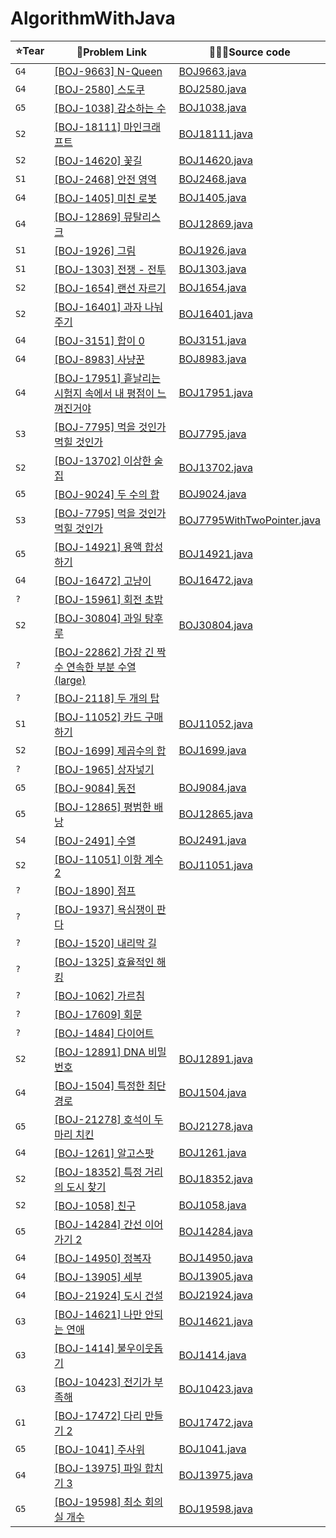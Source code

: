 # AlgorithmWithJava

| ⭐Tear | 🔗Problem Link  |  🧑🏻‍💻Source code |
| ---  | ---   |      ---     |
| `G4` | [[BOJ-9663] N-Queen](https://www.acmicpc.net/problem/9663) | [BOJ9663.java](./ExhaustiveSearch/BOJ9663.java) |
| `G4` | [[BOJ-2580] 스도쿠](https://www.acmicpc.net/problem/2580) | [BOJ2580.java](./ExhaustiveSearch/BOJ2580.java) |
| `G5` | [[BOJ-1038] 감소하는 수](https://www.acmicpc.net/problem/1038) | [BOJ1038.java](./ExhaustiveSearch/BOJ1038.java) |
| `S2` | [[BOJ-18111] 마인크래프트](https://www.acmicpc.net/problem/18111) | [BOJ18111.java](./ExhaustiveSearch/BOJ18111.java) |
| `S2` | [[BOJ-14620] 꽃길](https://www.acmicpc.net/problem/14620) | [BOJ14620.java](./ExhaustiveSearch/BOJ14620.java) |
| `S1` | [[BOJ-2468] 안전 영역](https://www.acmicpc.net/problem/2468) | [BOJ2468.java](./ExhaustiveSearch/BOJ2468.java) |
| `G4` | [[BOJ-1405] 미친 로봇](https://www.acmicpc.net/problem/1405) | [BOJ1405.java](./ExhaustiveSearch/BOJ1405.java) |
| `G4` | [[BOJ-12869] 뮤탈리스크](https://www.acmicpc.net/problem/12869) | [BOJ12869.java](./ExhaustiveSearch/BOJ12869.java) |
| `S1` | [[BOJ-1926] 그림](https://www.acmicpc.net/problem/1926) | [BOJ1926.java](./ExhaustiveSearch/BOJ1926.java) |
| `S1` | [[BOJ-1303] 전쟁 - 전투](https://www.acmicpc.net/problem/1303) | [BOJ1303.java](./ExhaustiveSearch/BOJ1303.java) |
| `S2` | [[BOJ-1654] 랜선 자르기](https://www.acmicpc.net/problem/1654) | [BOJ1654.java](./BinarySearch/BOJ1654.java) |
| `S2` | [[BOJ-16401] 과자 나눠주기](https://www.acmicpc.net/problem/16401) | [BOJ16401.java](./BinarySearch/BOJ16401.java) |
| `G4` | [[BOJ-3151] 합이 0](https://www.acmicpc.net/problem/3151) | [BOJ3151.java](./BinarySearch/BOJ3151.java) |
| `G4` | [[BOJ-8983] 사냥꾼](https://www.acmicpc.net/problem/8983) | [BOJ8983.java](./BinarySearch/BOJ8983.java) |
| `G4` | [[BOJ-17951] 흩날리는 시험지 속에서 내 평점이 느껴진거야](https://www.acmicpc.net/problem/17951) | [BOJ17951.java](./BinarySearch/BOJ17951.java) |
| `S3` | [[BOJ-7795] 먹을 것인가 먹힐 것인가](https://www.acmicpc.net/problem/7795) | [BOJ7795.java](./BinarySearch/BOJ7795.java) |
| `S2` | [[BOJ-13702] 이상한 술집](https://www.acmicpc.net/problem/13702) | [BOJ13702.java](./BinarySearch/BOJ13702.java) |
| `G5` | [[BOJ-9024] 두 수의 합](https://www.acmicpc.net/problem/9024) | [BOJ9024.java](./BinarySearch/BOJ9024.java) |
| `S3` | [[BOJ-7795] 먹을 것인가 먹힐 것인가](https://www.acmicpc.net/problem/7795)  | [BOJ7795WithTwoPointer.java](./TwoPointer/BOJ7795WithTwoPointer.java) |
| `G5` | [[BOJ-14921] 용액 합성하기](https://www.acmicpc.net/problem/14921) | [BOJ14921.java](./TwoPointer/BOJ14921.java) |
| `G4` | [[BOJ-16472] 고냥이](https://www.acmicpc.net/problem/16472) | [BOJ16472.java](./TwoPointer/BOJ16472.java) |
| `?`  | [[BOJ-15961] 회전 초밥](https://www.acmicpc.net/problem/15961) |  |
| `S2` | [[BOJ-30804] 과일 탕후루](https://www.acmicpc.net/problem/30804) | [BOJ30804.java](./TwoPointer/BOJ30804.java) |
| `?`  | [[BOJ-22862] 가장 긴 짝수 연속한 부분 수열 (large)](https://www.acmicpc.net/problem/22862) | |
| `?`  | [[BOJ-2118] 두 개의 탑](https://www.acmicpc.net/problem/2118) |  |
| `S1` | [[BOJ-11052] 카드 구매하기](https://www.acmicpc.net/problem/11052) | [BOJ11052.java](./DynamicProgramming/BOJ11052.java) |
| `S2` | [[BOJ-1699] 제곱수의 합](https://www.acmicpc.net/problem/1699) | [BOJ1699.java](./DynamicProgramming/BOJ1699.java) |
| `?`  | [[BOJ-1965] 상자넣기](https://www.acmicpc.net/problem/1965) | | 
| `G5` | [[BOJ-9084] 동전](https://www.acmicpc.net/problem/9084) | [BOJ9084.java](./DynamicProgramming/BOJ9084.java) |
| `G5` | [[BOJ-12865] 평범한 배낭](https://www.acmicpc.net/problem/12865) | [BOJ12865.java](./DynamicProgramming/BOJ12865.java) |
| `S4` | [[BOJ-2491] 수열](https://www.acmicpc.net/problem/2491) | [BOJ2491.java](./DynamicProgramming/BOJ2491.java) |
| `S2` | [[BOJ-11051] 이항 계수 2](https://www.acmicpc.net/problem/11051) | [BOJ11051.java](./DynamicProgramming/BOJ11051.java) |
| `?` | [[BOJ-1890] 점프](https://www.acmicpc.net/problem/1890) | |
| `?` | [[BOJ-1937] 욕심쟁이 판다](https://www.acmicpc.net/problem/1937) | | 
| `?` | [[BOJ-1520] 내리막 길](https://www.acmicpc.net/problem/1520) | |
| `?` | [[BOJ-1325] 효율적인 해킹](https://www.acmicpc.net/problem/1325) | |
| `?` | [[BOJ-1062] 가르침](https://www.acmicpc.net/problem/1062) | |
| `?` | [[BOJ-17609] 회문](https://www.acmicpc.net/problem/17609) | |
| `?` | [[BOJ-1484] 다이어트](https://www.acmicpc.net/problem/1484) | |
| `S2` | [[BOJ-12891] DNA 비밀번호](https://www.acmicpc.net/problem/12891) | [BOJ12891.java](./SlidingWindow/BOJ12891.java) |
| `G4` | [[BOJ-1504] 특정한 최단 경로](https://www.acmicpc.net/problem/1504) | [BOJ1504.java](./ShortestPath/BOJ1504.java) |
| `G5` | [[BOJ-21278] 호석이 두 마리 치킨](https://www.acmicpc.net/problem/21278) | [BOJ21278.java](./ShortestPath/BOJ21278.java) |
| `G4` | [[BOJ-1261] 알고스팟](https://www.acmicpc.net/problem/1261) | [BOJ1261.java](./ShortestPath/BOJ1261.java) |
| `S2` | [[BOJ-18352] 특정 거리의 도시 찾기](https://www.acmicpc.net/problem/18352) | [BOJ18352.java](./ShortestPath/BOJ18352.java) |
| `S2` | [[BOJ-1058] 친구](https://www.acmicpc.net/problem/1058) | [BOJ1058.java](./ShortestPath/BOJ1058.java) |
| `G5` | [[BOJ-14284] 간선 이어가기 2](https://www.acmicpc.net/problem/14284) | [BOJ14284.java](./ShortestPath/BOJ14284.java) |
| `G4` | [[BOJ-14950] 정복자](https://www.acmicpc.net/problem/14950) | [BOJ14950.java](./MinimumSpanningTree/BOJ14950.java) |
| `G4` | [[BOJ-13905] 세부](https://www.acmicpc.net/problem/13905) | [BOJ13905.java](./MinimumSpanningTree/BOJ13905.java) |
| `G4` | [[BOJ-21924] 도시 건설](https://www.acmicpc.net/problem/21924) | [BOJ21924.java](./MinimumSpanningTree/BOJ21924.java) |
| `G3` | [[BOJ-14621] 나만 안되는 연애](https://www.acmicpc.net/problem/14621) | [BOJ14621.java](./MinimumSpanningTree/BOJ14621.java) |
| `G3` | [[BOJ-1414] 불우이웃돕기](https://www.acmicpc.net/problem/1414) | [BOJ1414.java](./MinimumSpanningTree/BOJ1414.java) |
| `G3` | [[BOJ-10423] 전기가 부족해](https://www.acmicpc.net/problem/10423) | [BOJ10423.java](./MinimumSpanningTree/BOJ10423.java) |
| `G1` | [[BOJ-17472] 다리 만들기 2](https://www.acmicpc.net/problem/17472) | [BOJ17472.java](./MinimumSpanningTree/BOJ17472.java) |
| `G5` | [[BOJ-1041] 주사위](https://www.acmicpc.net/problem/1041) | [BOJ1041.java](./Greedy/BOJ1041.java) |
| `G4` | [[BOJ-13975] 파일 합치기 3](https://www.acmicpc.net/problem/13975) | [BOJ13975.java](./Greedy/BOJ13975.java) |
| `G5` | [[BOJ-19598] 최소 회의실 개수](https://www.acmicpc.net/problem/19598) | [BOJ19598.java](./Greedy/BOJ19598.java) |

